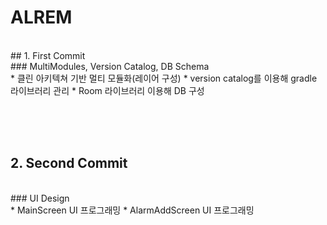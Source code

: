 # ALREM

<br>
## 1. First Commit
<br>
### MultiModules, Version Catalog, DB Schema
<br>
* 클린 아키텍쳐 기반 멀티 모듈화(레이어 구성)
* version catalog를 이용해 gradle 라이브러리 관리
* Room 라이브러리 이용해 DB 구성

<br><br><br>
## 2. Second Commit
<br>
### UI Design
<br>
* MainScreen UI 프로그래밍
* AlarmAddScreen UI 프로그래밍
